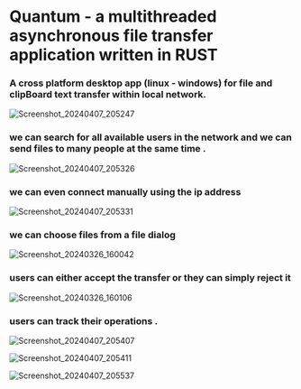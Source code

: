 <h1>Quantum - a multithreaded asynchronous file transfer application written in RUST</h1>

<h3>A cross platform desktop app (linux - windows) for file and clipBoard text transfer within local network.</h3>

![Screenshot_20240407_205247](https://github.com/anbu1506/quantum/assets/127207660/0fba939f-acc1-4c5d-8ca9-4d66f0f8152c)



<h3>we can search for all available users in the network and we can send files to many people at the same time .</h3>


![Screenshot_20240407_205326](https://github.com/anbu1506/quantum/assets/127207660/7d571f9b-f2eb-4bf6-98dc-791f6bd50090)

<h3>we can even connect manually using the ip address</h3>

![Screenshot_20240407_205331](https://github.com/anbu1506/quantum/assets/127207660/eada5d8f-5baf-4edd-911b-b9b379fafa68)


<h3>we can choose files from a file dialog</h3>

![Screenshot_20240326_160042](https://github.com/anbu1506/quantumShare/assets/127207660/98bcf1ff-5db4-413a-97bd-9cf975573d72)

<h3>users can either accept the transfer or they can simply reject it</h3>

![Screenshot_20240326_160106](https://github.com/anbu1506/quantumShare/assets/127207660/30a6205d-1da0-4511-9044-e98636bac4bb)

<h3>users can track their operations .</h3>

![Screenshot_20240407_205407](https://github.com/anbu1506/quantum/assets/127207660/d232a01c-5dde-4b2b-8ddc-e6a02c061a30)

![Screenshot_20240407_205411](https://github.com/anbu1506/quantum/assets/127207660/0e6d7b6f-6114-44aa-b005-870a35994f31)

![Screenshot_20240407_205537](https://github.com/anbu1506/quantum/assets/127207660/28069f0a-90e4-4063-be3e-a1a09a2bfbd4)





